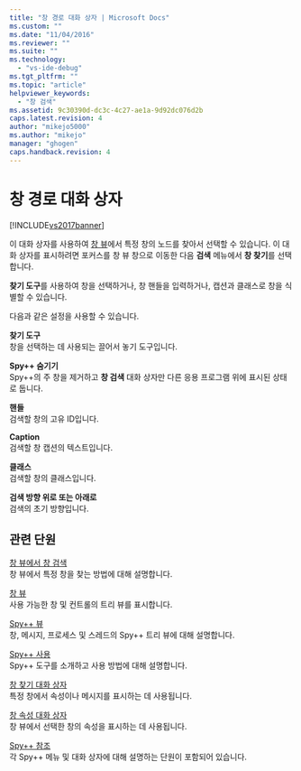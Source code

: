 ```yaml
---
title: "창 경로 대화 상자 | Microsoft Docs"
ms.custom: ""
ms.date: "11/04/2016"
ms.reviewer: ""
ms.suite: ""
ms.technology: 
  - "vs-ide-debug"
ms.tgt_pltfrm: ""
ms.topic: "article"
helpviewer_keywords: 
  - "창 검색"
ms.assetid: 9c30390d-dc3c-4c27-ae1a-9d92dc076d2b
caps.latest.revision: 4
author: "mikejo5000"
ms.author: "mikejo"
manager: "ghogen"
caps.handback.revision: 4
---
```

# 창 경로 대화 상자
[!INCLUDE[vs2017banner](../code-quality/includes/vs2017banner.md)]

이 대화 상자를 사용하여 [창 뷰](../debugger/windows-view.md)에서 특정 창의 노드를 찾아서 선택할 수 있습니다.  이 대화 상자를 표시하려면 포커스를 창 뷰 창으로 이동한 다음  **검색** 메뉴에서 **창 찾기**를 선택합니다.  
  
 **찾기 도구**를 사용하여 창을 선택하거나, 창 핸들을 입력하거나, 캡션과 클래스로 창을 식별할 수 있습니다.  
  
 다음과 같은 설정을 사용할 수 있습니다.  
  
 **찾기 도구**  
 창을 선택하는 데 사용되는 끌어서 놓기 도구입니다.  
  
 **Spy\+\+ 숨기기**  
 Spy\+\+의 주 창을 제거하고 **창 검색** 대화 상자만 다른 응용 프로그램 위에 표시된 상태로 둡니다.  
  
 **핸들**  
 검색할 창의 고유 ID입니다.  
  
 **Caption**  
 검색할 창 캡션의 텍스트입니다.  
  
 **클래스**  
 검색할 창의 클래스입니다.  
  
 **검색 방향 위로 또는 아래로**  
 검색의 초기 방향입니다.  
  
## 관련 단원  
 [창 뷰에서 창 검색](../debugger/how-to-search-for-a-window-in-windows-view.md)  
 창 뷰에서 특정 창을 찾는 방법에 대해 설명합니다.  
  
 [창 뷰](../debugger/windows-view.md)  
 사용 가능한 창 및 컨트롤의 트리 뷰를 표시합니다.  
  
 [Spy\+\+ 뷰](../debugger/spy-increment-views.md)  
 창, 메시지, 프로세스 및 스레드의 Spy\+\+ 트리 뷰에 대해 설명합니다.  
  
 [Spy\+\+ 사용](../debugger/using-spy-increment.md)  
 Spy\+\+ 도구를 소개하고 사용 방법에 대해 설명합니다.  
  
 [창 찾기 대화 상자](../debugger/find-window-dialog-box.md)  
 특정 창에서 속성이나 메시지를 표시하는 데 사용됩니다.  
  
 [창 속성 대화 상자](../debugger/window-properties-dialog-box.md)  
 창 뷰에서 선택한 창의 속성을 표시하는 데 사용됩니다.  
  
 [Spy\+\+ 참조](../debugger/spy-increment-reference.md)  
 각 Spy\+\+ 메뉴 및 대화 상자에 대해 설명하는 단원이 포함되어 있습니다.